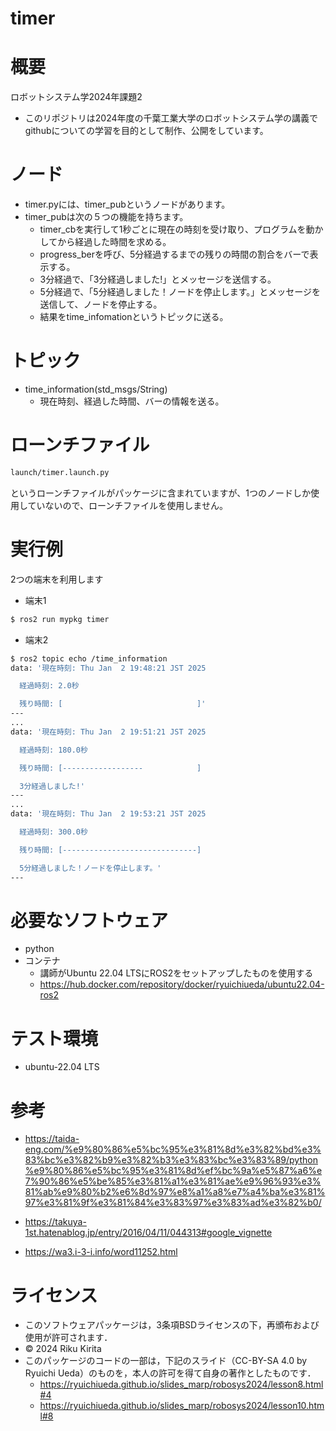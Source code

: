 # timer


# 概要
ロボットシステム学2024年課題2
- このリポジトリは2024年度の千葉工業大学のロボットシステム学の講義で
githubについての学習を目的として制作、公開をしています。


# ノード

- timer.pyには、timer_pubというノードがあります。
- timer_pubは次の５つの機能を持ちます。
	- timer_cbを実行して1秒ごとに現在の時刻を受け取り、プログラムを動かしてから経過した時間を求める。
	- progress_berを呼び、5分経過するまでの残りの時間の割合をバーで表示する。
	- 3分経過で、「3分経過しました!」とメッセージを送信する。
	- 5分経過で、「5分経過しました！ノードを停止します。」とメッセージを送信して、ノードを停止する。
	- 結果をtime_infomationというトピックに送る。


# トピック
- time_information(std_msgs/String)
  - 現在時刻、経過した時間、バーの情報を送る。

# ローンチファイル
```bash
launch/timer.launch.py
```
というローンチファイルがパッケージに含まれていますが、1つのノードしか使用していないので、ローンチファイルを使用しません。

# 実行例
 2つの端末を利用します
- 端末1
```bash
$ ros2 run mypkg timer
```

- 端末2
```bash
$ ros2 topic echo /time_information
data: '現在時刻: Thu Jan  2 19:48:21 JST 2025

  経過時刻: 2.0秒

  残り時間: [                              ]'
---
...
data: '現在時刻: Thu Jan  2 19:51:21 JST 2025

  経過時刻: 180.0秒

  残り時間: [------------------            ]

  3分経過しました!'
---
...
data: '現在時刻: Thu Jan  2 19:53:21 JST 2025

  経過時刻: 300.0秒

  残り時間: [------------------------------]

  5分経過しました！ノードを停止します。'
---
```

# 必要なソフトウェア
- python
- コンテナ
	- 講師がUbuntu 22.04 LTSにROS2をセットアップしたものを使用する
	- https://hub.docker.com/repository/docker/ryuichiueda/ubuntu22.04-ros2


# テスト環境

- ubuntu-22.04 LTS

# 参考

- https://taida-eng.com/%e9%80%86%e5%bc%95%e3%81%8d%e3%82%bd%e3%83%bc%e3%82%b9%e3%82%b3%e3%83%bc%e3%83%89/python%e9%80%86%e5%bc%95%e3%81%8d%ef%bc%9a%e5%87%a6%e7%90%86%e5%be%85%e3%81%a1%e3%81%ae%e9%96%93%e3%81%ab%e9%80%b2%e6%8d%97%e8%a1%a8%e7%a4%ba%e3%81%97%e3%81%9f%e3%81%84%e3%83%97%e3%83%ad%e3%82%b0/

- https://takuya-1st.hatenablog.jp/entry/2016/04/11/044313#google_vignette

- https://wa3.i-3-i.info/word11252.html


# ライセンス

- このソフトウェアパッケージは，3条項BSDライセンスの下，再頒布および使用が許可されます．
- © 2024 Riku Kirita
- このパッケージのコードの一部は，下記のスライド（CC-BY-SA 4.0 by Ryuichi Ueda）のものを，本人の許可を得て自身の著作としたものです．
	- https://ryuichiueda.github.io/slides_marp/robosys2024/lesson8.html#4
	- https://ryuichiueda.github.io/slides_marp/robosys2024/lesson10.html#8
